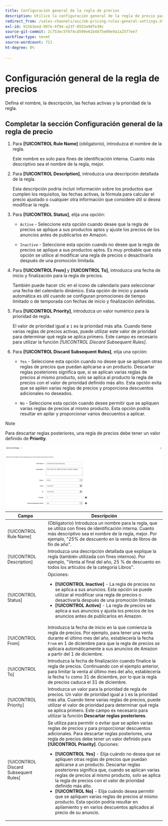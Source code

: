 ```yaml
---
title: Configuración general de la regla de precios
description: Utilice la configuración general de la regla de precio para definir las características principales de una regla de precio de anuncio.
redirect_from: /sales-channels/asc/ob-pricing-rules-general-settings.html: 
exl-id: 915b3eed-997e-4f94-a23f-0553a9dfe30c
source-git-commit: 2c753ec5f6f4cd509e61b4875e09e9a1a2577ee7
workflow-type: tm+mt
source-wordcount: 711
ht-degree: 0%

---
```


# Configuración general de la regla de precios

Defina el nombre, la descripción, las fechas activas y la prioridad de la regla.

## Completar la sección Configuración general de la regla de precio

1. Para **[!UICONTROL Rule Name]** (obligatorio), introduzca el nombre de la regla.

   Este nombre es solo para fines de identificación interna. Cuanto más descriptivo sea el nombre de la regla, mejor.

1. Para **[!UICONTROL Description]**, introduzca una descripción detallada de la regla.

   Esta descripción podría incluir información sobre los productos que cumplen los requisitos, las fechas activas, la fórmula para calcular el precio ajustado o cualquier otra información que considere útil si desea modificar la regla.

1. Para **[!UICONTROL Status]**, elija una opción:

   - `Active` - Seleccione esta opción cuando desee que la regla de precios se aplique a sus productos aptos y ajuste los precios de los anuncios antes de publicarlos en Amazon.

   - `Inactive` - Seleccione esta opción cuando no desee que la regla de precios se aplique a sus productos aptos. Es muy probable que esta opción se utilice al modificar una regla de precios o desactivarla después de una promoción limitada.

1. Para **[!UICONTROL From]** y **[!UICONTROL To]**, introduzca una fecha de inicio y finalización para la regla de precios.

   También puede hacer clic en el icono de calendario para seleccionar una fecha del calendario dinámico. Esta opción de inicio y parada automática es útil cuando se configuran promociones de tiempo limitado o de temporada con fechas de inicio y finalización definidas.

1. Para **[!UICONTROL Priority]**, introduzca un valor numérico para la prioridad de regla.

   El valor de prioridad igual a `1` es la prioridad más alta. Cuando tiene varias reglas de precios activas, puede utilizar este valor de prioridad para determinar qué regla se aplica primero. Este campo es necesario para utilizar la función _[!UICONTROL Discard Subsequent Rules]_.

1. Para **[!UICONTROL Discard Subsequent Rules]**, elija una opción:

   - `Yes` - Seleccione esta opción cuando no desee que se apliquen otras reglas de precios que puedan aplicarse a un producto. Descartar reglas posteriores significa que, si se aplican varias reglas de precios al mismo producto, solo se aplica al producto la regla de precios con el valor de prioridad definido más alto. Esta opción evita que se apilen varias reglas de precios y proporciona descuentos adicionales no deseados.

   - `No` - Seleccione esta opción cuando desee permitir que se apliquen varias reglas de precios al mismo producto. Esta opción podría resultar en apilar y proporcionar varios descuentos a aplicar.

>[!NOTE]
>
>Para descartar reglas posteriores, una regla de precios debe tener un valor definido de **Priority**.

![Configuración general de la regla de precios](assets/amazon-pricing-rule-general.png)

| Campo | Descripción |
|---|---|
| [!UICONTROL Rule Name] | (Obligatorio) Introduzca un nombre para la regla, que se utiliza con fines de identificación interna. Cuanto más descriptivo sea el nombre de la regla, mejor. Por ejemplo, &quot;25% de descuento en la venta de libros de fin de año&quot;. |
| [!UICONTROL Description] | Introduzca una descripción detallada que explique la regla (también utilizada con fines internos). Por ejemplo, &quot;Venta al final del año, 25 % de descuento en todos los artículos de la categoría Libros&quot;. |
| [!UICONTROL Status] | Opciones:<ul><li>**[!UICONTROL Inactive]** - La regla de precios no se aplica a sus anuncios. Esta opción se puede utilizar al modificar una regla de precios o desactivarla después de una promoción limitada.</li><li>**[!UICONTROL Active]** - La regla de precios se aplica a sus anuncios y ajusta los precios de los anuncios antes de publicarlos en Amazon.</li></ul> |
| [!UICONTROL From] | Introduzca la fecha de inicio en la que comienza la regla de precios. Por ejemplo, para tener una venta durante el último mes del año, establecería la fecha `From` en 1 de diciembre para que la regla de precios se aplicara automáticamente a sus anuncios de Amazon a partir del 1 de diciembre. |
| [!UICONTROL To] | Introduzca la fecha de finalización cuando finalice la regla de precios. Continuando con el ejemplo anterior, para limitar la venta al último mes del año, establecería la fecha `To` como 31 de diciembre, por lo que la regla de precios caduca el 31 de diciembre. |
| [!UICONTROL Priority] | Introduzca un valor para la prioridad de regla de precios. Un valor de prioridad igual a `1` es la prioridad más alta. Cuando tiene varias reglas de precios, puede utilizar el valor de prioridad para determinar qué regla se aplica primero. Este campo es necesario para utilizar la función **Descartar reglas posteriores**. |
| [!UICONTROL Discard Subsequent Rules] | Se utiliza para permitir o evitar que se apilen varias reglas de precios y para proporcionar descuentos adicionales. Para descartar reglas posteriores, una regla de precios debe tener un valor definido para **[!UICONTROL Priority]**. Opciones:<ul><li>**[!UICONTROL Yes]** - Elija cuándo no desea que se apliquen otras reglas de precios que puedan aplicarse a un producto. Descartar reglas posteriores significa que, cuando se aplican varias reglas de precios al mismo producto, solo se aplica la regla de precios con el valor de prioridad definido más alto.</li><li>**[!UICONTROL No]** - Elija cuándo desea permitir que se apliquen varias reglas de precios al mismo producto. Esta opción podría resultar en apilamiento y en varios descuentos aplicados al precio de su anuncio.</li></ul> |
